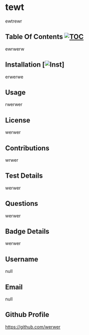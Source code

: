 # tewt

  ewtrewr

  ## Table Of Contents [![TOC](https://img.shields.io/badge/TOC-Table%20of%20Contents-green)]()

  ewrwerw

  ## Installation [![Inst](https://img.shields.io/badge/-Installation-green)]
  erwerwe

  ## Usage
  rwerwer

  ## License
  werwer

  ## Contributions
  wrwer

  ## Test Details
  werwer

  ## Questions
  werwer

  ## Badge Details
  werwer

  ## Username
  null

  ## Email
  null

  ## Github Profile
  https://github.com/werwer







